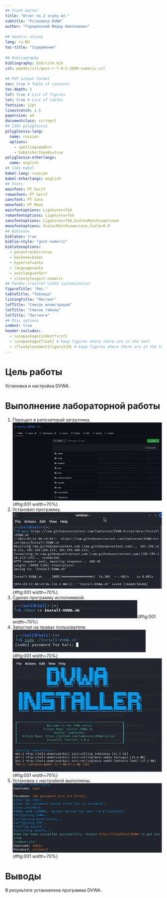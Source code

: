 ```yaml
---
## Front matter
title: "Отчет по 2 этапу ип."
subtitle: "Установка DVWA"
author: "Городянский Фёдор Николаевич"

## Generic otions
lang: ru-RU
toc-title: "Содержание"

## Bibliography
bibliography: bib/cite.bib
csl: pandoc/csl/gost-r-7-0-5-2008-numeric.csl

## Pdf output format
toc: true # Table of contents
toc-depth: 2
lof: true # List of figures
lot: true # List of tables
fontsize: 12pt
linestretch: 1.5
papersize: a4
documentclass: scrreprt
## I18n polyglossia
polyglossia-lang:
  name: russian
  options:
	- spelling=modern
	- babelshorthands=true
polyglossia-otherlangs:
  name: english
## I18n babel
babel-lang: russian
babel-otherlangs: english
## Fonts
mainfont: PT Serif
romanfont: PT Serif
sansfont: PT Sans
monofont: PT Mono
mainfontoptions: Ligatures=TeX
romanfontoptions: Ligatures=TeX
sansfontoptions: Ligatures=TeX,Scale=MatchLowercase
monofontoptions: Scale=MatchLowercase,Scale=0.9
## Biblatex
biblatex: true
biblio-style: "gost-numeric"
biblatexoptions:
  - parentracker=true
  - backend=biber
  - hyperref=auto
  - language=auto
  - autolang=other*
  - citestyle=gost-numeric
## Pandoc-crossref LaTeX customization
figureTitle: "Рис."
tableTitle: "Таблица"
listingTitle: "Листинг"
lofTitle: "Список иллюстраций"
lotTitle: "Список таблиц"
lolTitle: "Листинги"
## Misc options
indent: true
header-includes:
  - \usepackage{indentfirst}
  - \usepackage{float} # keep figures where there are in the text
  - \floatplacement{figure}{H} # keep figures where there are in the text
---
```


# Цель работы

Установка и настройка DVWA.



# Выполнение лабораторной работы

1. Перещел в репозиторий загрузчика.
![github](image/1.png){#fig:001 width=70%}
2. Установил программу.
![установка](image/2.png){#fig:001 width=70%}
3. Сделал программу исполняемой.
![установка](image/3.png){#fig:001 width=70%}
4. Запустил на правах пользователя.
![установка](image/4.png){#fig:001 width=70%}
![установка](image/5.png){#fig:001 width=70%}
5. Установка с настройкой выполнены.
![результат](image/6.png){#fig:001 width=70%}

# Выводы

В результате установлена программа DVWA.
